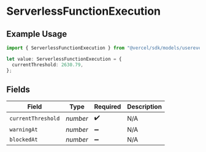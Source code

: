 # ServerlessFunctionExecution

## Example Usage

```typescript
import { ServerlessFunctionExecution } from "@vercel/sdk/models/userevent.js";

let value: ServerlessFunctionExecution = {
  currentThreshold: 2630.79,
};
```

## Fields

| Field              | Type               | Required           | Description        |
| ------------------ | ------------------ | ------------------ | ------------------ |
| `currentThreshold` | *number*           | :heavy_check_mark: | N/A                |
| `warningAt`        | *number*           | :heavy_minus_sign: | N/A                |
| `blockedAt`        | *number*           | :heavy_minus_sign: | N/A                |